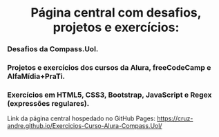 <h1 align="center">Página central com desafios, projetos e exercícios:</h1>
<h3>Desafios da Compass.Uol.</h3>
<h3>Projetos e exercícios dos cursos da Alura, freeCodeCamp e AlfaMídia+PraTi.</h3>
<h3>Exercícios em HTML5, CSS3, Bootstrap, JavaScript e Regex (expressões regulares).</h3>

Link da página central hospedado no GitHub Pages: <a href="https://cruz-andre.github.io/Exercicios-Curso-Alura-Compass.Uol/" target="_blank">https://cruz-andre.github.io/Exercicios-Curso-Alura-Compass.Uol/</a>

